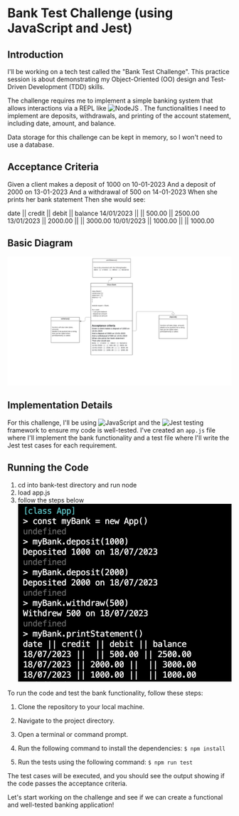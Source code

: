 # Bank Test Challenge (using JavaScript and Jest)

## Introduction

I'll be working on a tech test called the "Bank Test Challenge". This practice session is about demonstrating my Object-Oriented (OO) design and Test-Driven Development (TDD) skills.

The challenge requires me to implement a simple banking system that allows interactions via a REPL like ![NodeJS](https://img.shields.io/badge/node.js-6DA55F?style=for-the-badge&logo=node.js&logoColor=white) . The functionalities I need to implement are deposits, withdrawals, and printing of the account statement, including date, amount, and balance.

Data storage for this challenge can be kept in memory, so I won't need to use a database.

## Acceptance Criteria

Given a client makes a deposit of 1000 on 10-01-2023
And a deposit of 2000 on 13-01-2023
And a withdrawal of 500 on 14-01-2023
When she prints her bank statement
Then she would see:

date || credit || debit || balance
14/01/2023 || || 500.00 || 2500.00
13/01/2023 || 2000.00 || || 3000.00
10/01/2023 || 1000.00 || || 1000.00

## Basic Diagram
![Alt text](image.png)


## Implementation Details

For this challenge, I'll be using ![JavaScript](https://img.shields.io/badge/javascript-%23323330.svg?style=for-the-badge&logo=javascript&logoColor=%23F7DF1E) and the ![Jest](https://img.shields.io/badge/jest-%23C21325.svg?style=for-the-badge&logo=jest&logoColor=white) testing framework to ensure my code is well-tested. I've created an `app.js` file where I'll implement the bank functionality and a test file where I'll write the Jest test cases for each requirement.


## Running the Code
1. cd into bank-test directory and run node
2. load app.js
3. follow the steps below
![Alt text](image-1.png)

To run the code and test the bank functionality, follow these steps:

1. Clone the repository to your local machine.
2. Navigate to the project directory.
3. Open a terminal or command prompt.
4. Run the following command to install the dependencies:
`$ npm install`

5. Run the tests using the following command:
`$ npm run test`

The test cases will be executed, and you should see the output showing if the code passes the acceptance criteria.

Let's start working on the challenge and see if we can create a functional and well-tested banking application!





